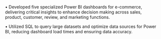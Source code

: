 • Developed five specialized Power BI dashboards for e-commerce, delivering critical insights to enhance decision
making across sales, product, customer, review, and marketing functions. 

• Utilized SQL to query large datasets and optimize data sources for Power BI, reducing dashboard load times and 
ensuring data accuracy. 
